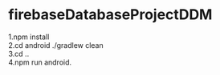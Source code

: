 # firebaseDatabaseProjectDDM

1.npm install   
2.cd android ./gradlew clean   
3.cd ..  
4.npm run android. 
